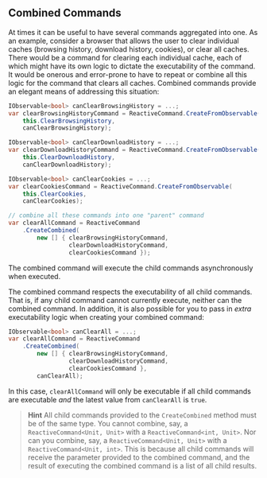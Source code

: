 ## Combined Commands

At times it can be useful to have several commands aggregated into one. As an example, consider a browser that allows the user to clear individual caches \(browsing history, download history, cookies\), or clear all caches. There would be a command for clearing each individual cache, each of which might have its own logic to dictate the executability of the command. It would be onerous and error-prone to have to repeat or combine all this logic for the command that clears all caches. Combined commands provide an elegant means of addressing this situation:

```cs
IObservable<bool> canClearBrowsingHistory = ...;
var clearBrowsingHistoryCommand = ReactiveCommand.CreateFromObservable(
    this.ClearBrowsingHistory,
    canClearBrowsingHistory);

IObservable<bool> canClearDownloadHistory = ...;
var clearDownloadHistoryCommand = ReactiveCommand.CreateFromObservable(
    this.ClearDownloadHistory,
    canClearDownloadHistory);

IObservable<bool> canClearCookies = ...;
var clearCookiesCommand = ReactiveCommand.CreateFromObservable(
    this.ClearCookies,
    canClearCookies);

// combine all these commands into one "parent" command
var clearAllCommand = ReactiveCommand
    .CreateCombined(
        new [] { clearBrowsingHistoryCommand, 
                 clearDownloadHistoryCommand, 
                 clearCookiesCommand });
```

The combined command will execute the child commands asynchronously when executed.

The combined command respects the executability of all child commands. That is, if any child command cannot currently execute, neither can the combined command. In addition, it is also possible for you to pass in _extra_ executability logic when creating your combined command:

```cs
IObservable<bool> canClearAll = ...;
var clearAllCommand = ReactiveCommand
    .CreateCombined(
        new [] { clearBrowsingHistoryCommand, 
                 clearDownloadHistoryCommand, 
                 clearCookiesCommand },
        canClearAll);
```

In this case, `clearAllCommand` will only be executable if all child commands are executable _and_ the latest value from `canClearAll` is `true`.

> **Hint** All child commands provided to the `CreateCombined` method must be of the same type. You cannot combine, say, a `ReactiveCommand<Unit, Unit>` with a `ReactiveCommand<int, Unit>`. Nor can you combine, say, a `ReactiveCommand<Unit, Unit>` with a `ReactiveCommand<Unit, int>`. This is because all child commands will receive the parameter provided to the combined command, and the result of executing the combined command is a list of all child results.



